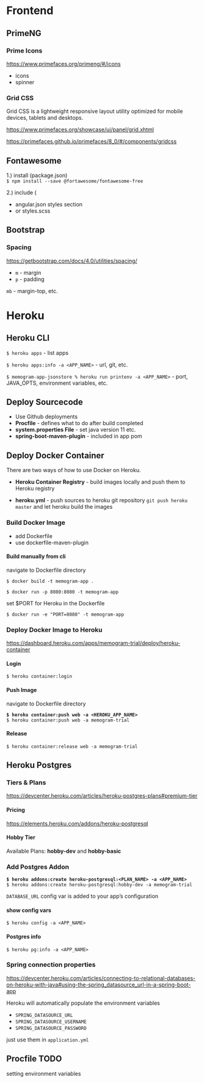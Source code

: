 # Frontend

## PrimeNG

### Prime Icons
https://www.primefaces.org/primeng/#/icons
- icons
- spinner

### Grid CSS
Grid CSS is a lightweight responsive layout utility optimized for mobile devices, tablets and desktops.

https://www.primefaces.org/showcase/ui/panel/grid.xhtml

https://primefaces.github.io/primefaces/8_0/#/components/gridcss

## Fontawesome
1.) install (package.json)  
`$ npm install --save @fortawesome/fontawesome-free`

2.) include (
- angular.json styles section
- or styles.scss

## Bootstrap
### Spacing
https://getbootstrap.com/docs/4.0/utilities/spacing/

- `m` - margin
- `p` - padding

`mb` - margin-top, etc.



# Heroku

## Heroku CLI
`$ heroku apps` - list apps

`$ heroku apps:info -a <APP_NAME>` - url, git, etc.

`$ memogram-app-jsonstore % heroku run printenv -a <APP_NAME>` - port, JAVA_OPTS,
environment variables, etc.


## Deploy Sourcecode
- Use Github deployments
- **Procfile** - defines what to do after build completed
- **system.properties File** - set java version 11 etc.
- **spring-boot-maven-plugin** - included in app pom


## Deploy Docker Container
There are two ways of how to use Docker on Heroku. 

- **Heroku Container Registry** - build images locally and push them
to Heroku registry

- **heroku.yml** - push sources to heroku git repository 
`git push heroku master` and let heroku build the images

### Build Docker Image
- add Dockerfile
- use dockerfile-maven-plugin

#### Build manually from cli
navigate to Dockerfile directory

`$ docker build -t memogram-app .`

`$ docker run -p 8080:8080 -t memogram-app`

set $PORT for Heroku in the Dockerfile

`$ docker run -e "PORT=8080" -t memogram-app`

### Deploy Docker Image to Heroku
https://dashboard.heroku.com/apps/memogram-trial/deploy/heroku-container

#### Login
`$ heroku container:login`

#### Push Image
navigate to Dockerfile directory

**`$ heroku container:push web -a <HEROKU_APP_NAME>`**  
`$ heroku container:push web -a memogram-trial`

#### Release
`$ heroku container:release web -a memogram-trial`

## Heroku Postgres

### Tiers & Plans
https://devcenter.heroku.com/articles/heroku-postgres-plans#premium-tier

#### Pricing
https://elements.heroku.com/addons/heroku-postgresql

#### Hobby Tier
Available Plans: **hobby-dev** and **hobby-basic**

### Add Postgres Addon
**`$ heroku addons:create heroku-postgresql:<PLAN_NAME> -a <APP_NAME>`**  
`$ heroku addons:create heroku-postgresql:hobby-dev -a memogram-trial`

`DATABASE_URL` config var is added to your app’s configuration

#### show config vars
`$ heroku config -a <APP_NAME>`

#### Postgres info
`$ heroku pg:info -a <APP_NAME>`

### Spring connection properties
https://devcenter.heroku.com/articles/connecting-to-relational-databases-on-heroku-with-java#using-the-spring_datasource_url-in-a-spring-boot-app

Heroku will automatically populate the environment variables 
- `SPRING_DATASOURCE_URL`
- `SPRING_DATASOURCE_USERNAME`
- `SPRING_DATASOURCE_PASSWORD`

just use them in `application.yml`

## Procfile TODO
setting environment variables

